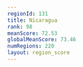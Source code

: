 ```yaml
---
regionId: 131
title: Nicaragua
rank: 98
meanScore: 72.53
globalMeanScore: 73.46
numRegions: 220
layout: region_score
---
```

